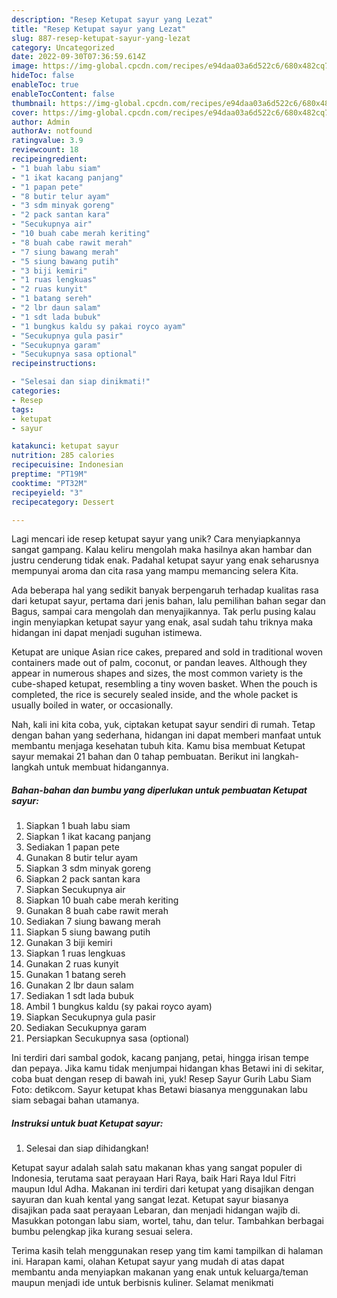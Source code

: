 ```yaml
---
description: "Resep Ketupat sayur yang Lezat"
title: "Resep Ketupat sayur yang Lezat"
slug: 887-resep-ketupat-sayur-yang-lezat
category: Uncategorized
date: 2022-09-30T07:36:59.614Z
image: https://img-global.cpcdn.com/recipes/e94daa03a6d522c6/680x482cq70/ketupat-sayur-foto-resep-utama.jpg
hideToc: false
enableToc: true
enableTocContent: false
thumbnail: https://img-global.cpcdn.com/recipes/e94daa03a6d522c6/680x482cq70/ketupat-sayur-foto-resep-utama.jpg
cover: https://img-global.cpcdn.com/recipes/e94daa03a6d522c6/680x482cq70/ketupat-sayur-foto-resep-utama.jpg
author: Admin
authorAv: notfound
ratingvalue: 3.9
reviewcount: 18
recipeingredient:
- "1 buah labu siam"
- "1 ikat kacang panjang"
- "1 papan pete"
- "8 butir telur ayam"
- "3 sdm minyak goreng"
- "2 pack santan kara"
- "Secukupnya air"
- "10 buah cabe merah keriting"
- "8 buah cabe rawit merah"
- "7 siung bawang merah"
- "5 siung bawang putih"
- "3 biji kemiri"
- "1 ruas lengkuas"
- "2 ruas kunyit"
- "1 batang sereh"
- "2 lbr daun salam"
- "1 sdt lada bubuk"
- "1 bungkus kaldu sy pakai royco ayam"
- "Secukupnya gula pasir"
- "Secukupnya garam"
- "Secukupnya sasa optional"
recipeinstructions:

- "Selesai dan siap dinikmati!"
categories:
- Resep
tags:
- ketupat
- sayur

katakunci: ketupat sayur 
nutrition: 285 calories
recipecuisine: Indonesian
preptime: "PT19M"
cooktime: "PT32M"
recipeyield: "3"
recipecategory: Dessert

---
```





Lagi mencari ide resep ketupat sayur yang unik? Cara menyiapkannya sangat gampang. Kalau keliru mengolah maka hasilnya akan hambar dan justru cenderung tidak enak. Padahal ketupat sayur yang enak seharusnya mempunyai aroma dan cita rasa yang mampu memancing selera Kita.





Ada beberapa hal yang sedikit banyak berpengaruh terhadap kualitas rasa dari ketupat sayur, pertama dari jenis bahan, lalu pemilihan bahan segar dan Bagus, sampai cara mengolah dan menyajikannya. Tak perlu pusing kalau ingin menyiapkan ketupat sayur yang enak,      asal sudah tahu triknya maka hidangan ini dapat menjadi suguhan istimewa.














Ketupat are unique Asian rice cakes, prepared and sold in traditional woven containers made out of palm, coconut, or pandan leaves. Although they appear in numerous shapes and sizes, the most common variety is the cube-shaped ketupat, resembling a tiny woven basket. When the pouch is completed, the rice is securely sealed inside, and the whole packet is usually boiled in water, or occasionally.






Nah, kali ini kita coba, yuk, ciptakan ketupat sayur sendiri di rumah. Tetap dengan bahan yang sederhana, hidangan ini dapat memberi manfaat untuk membantu menjaga kesehatan tubuh kita. Kamu bisa membuat Ketupat sayur memakai 21 bahan dan 0 tahap pembuatan. Berikut ini langkah-langkah untuk membuat hidangannya.

<!--inarticleads1-->

##### Bahan-bahan dan bumbu yang diperlukan untuk pembuatan Ketupat sayur:

1. Siapkan 1 buah labu siam
1. Siapkan 1 ikat kacang panjang
1. Sediakan 1 papan pete
1. Gunakan 8 butir telur ayam
1. Siapkan 3 sdm minyak goreng
1. Siapkan 2 pack santan kara
1. Siapkan Secukupnya air
1. Siapkan 10 buah cabe merah keriting
1. Gunakan 8 buah cabe rawit merah
1. Sediakan 7 siung bawang merah
1. Siapkan 5 siung bawang putih
1. Gunakan 3 biji kemiri
1. Siapkan 1 ruas lengkuas
1. Gunakan 2 ruas kunyit
1. Gunakan 1 batang sereh
1. Gunakan 2 lbr daun salam
1. Sediakan 1 sdt lada bubuk
1. Ambil 1 bungkus kaldu (sy pakai royco ayam)
1. Siapkan Secukupnya gula pasir
1. Sediakan Secukupnya garam
1. Persiapkan Secukupnya sasa (optional)


Ini terdiri dari sambal godok, kacang panjang, petai, hingga irisan tempe dan pepaya. Jika kamu tidak menjumpai hidangan khas Betawi ini di sekitar, coba buat dengan resep di bawah ini, yuk! Resep Sayur Gurih Labu Siam Foto: detikcom. Sayur ketupat khas Betawi biasanya menggunakan labu siam sebagai bahan utamanya. 

<!--inarticleads2-->

##### Instruksi untuk buat Ketupat sayur:


1. Selesai dan siap dihidangkan!

Ketupat sayur adalah salah satu makanan khas yang sangat populer di Indonesia, terutama saat perayaan Hari Raya, baik Hari Raya Idul Fitri maupun Idul Adha. Makanan ini terdiri dari ketupat yang disajikan dengan sayuran dan kuah kental yang sangat lezat. Ketupat sayur biasanya disajikan pada saat perayaan Lebaran, dan menjadi hidangan wajib di. Masukkan potongan labu siam, wortel, tahu, dan telur. Tambahkan berbagai bumbu pelengkap jika kurang sesuai selera. 

Terima kasih telah menggunakan resep yang tim kami tampilkan di halaman ini. Harapan kami, olahan Ketupat sayur yang mudah di atas dapat membantu anda menyiapkan makanan yang enak untuk keluarga/teman maupun menjadi ide untuk berbisnis kuliner. Selamat menikmati

